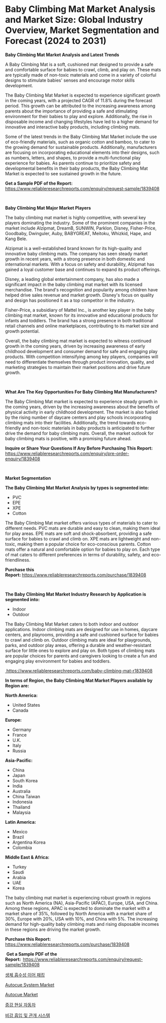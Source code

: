 <p><h1>Baby Climbing Mat Market Analysis and Market Size: Global Industry Overview, Market Segmentation and Forecast (2024 to 2031)</h1></p><p><strong>Baby Climbing Mat Market Analysis and Latest Trends</strong></p>
<p><p>A Baby Climbing Mat is a soft, cushioned mat designed to provide a safe and comfortable surface for babies to crawl, climb, and play on. These mats are typically made of non-toxic materials and come in a variety of colorful designs to stimulate babies' senses and encourage motor skills development.</p><p>The Baby Climbing Mat Market is expected to experience significant growth in the coming years, with a projected CAGR of 11.8% during the forecast period. This growth can be attributed to the increasing awareness among parents about the importance of providing a safe and stimulating environment for their babies to play and explore. Additionally, the rise in disposable income and changing lifestyles have led to a higher demand for innovative and interactive baby products, including climbing mats.</p><p>Some of the latest trends in the Baby Climbing Mat Market include the use of eco-friendly materials, such as organic cotton and bamboo, to cater to the growing demand for sustainable products. Additionally, manufacturers are focusing on incorporating educational elements into their designs, such as numbers, letters, and shapes, to provide a multi-functional play experience for babies. As parents continue to prioritize safety and developmental benefits in their baby products, the Baby Climbing Mat Market is expected to see sustained growth in the future.</p></p>
<p><strong>Get a Sample PDF of the Report:&nbsp;</strong> <a href="https://www.reliableresearchreports.com/enquiry/request-sample/1839408">https://www.reliableresearchreports.com/enquiry/request-sample/1839408</a></p>
<p>&nbsp;</p>
<p><strong>Baby Climbing Mat Major Market Players</strong></p>
<p><p>The baby climbing mat market is highly competitive, with several key players dominating the industry. Some of the prominent companies in the market include Alzipmat, DreamB, SUNWIN, Parklon, Disney, Fisher-Price, Goodbaby, Dwinguler, Auby, BABYGREAT, Meitoku, Whizkid, Hape, and Kang Bele.</p><p>Alzipmat is a well-established brand known for its high-quality and innovative baby climbing mats. The company has seen steady market growth in recent years, with a strong presence in both domestic and international markets. With a focus on safety and durability, Alzipmat has gained a loyal customer base and continues to expand its product offerings.</p><p>Disney, a leading global entertainment company, has also made a significant impact in the baby climbing mat market with its licensed merchandise. The brand's recognition and popularity among children have helped drive sales revenue and market growth. Disney's focus on quality and design has positioned it as a top competitor in the industry.</p><p>Fisher-Price, a subsidiary of Mattel Inc., is another key player in the baby climbing mat market, known for its innovative and educational products for infants and toddlers. The brand has a strong presence in both traditional retail channels and online marketplaces, contributing to its market size and growth potential.</p><p>Overall, the baby climbing mat market is expected to witness continued growth in the coming years, driven by increasing awareness of early childhood development and consumer demand for safe and engaging play products. With competition intensifying among key players, companies will need to differentiate themselves through product innovation, quality, and marketing strategies to maintain their market positions and drive future growth.</p></p>
<p>&nbsp;</p>
<p><strong>What Are The Key Opportunities For Baby Climbing Mat Manufacturers?</strong></p>
<p><p>The Baby Climbing Mat market is expected to experience steady growth in the coming years, driven by the increasing awareness about the benefits of physical activity in early childhood development. The market is also fueled by the rising number of daycare centers and play schools incorporating climbing mats into their facilities. Additionally, the trend towards eco-friendly and non-toxic materials in baby products is anticipated to further drive the demand for baby climbing mats. Overall, the market outlook for baby climbing mats is positive, with a promising future ahead.</p></p>
<p><strong>Inquire or Share Your Questions If Any Before Purchasing This Report:</strong> <a href="https://www.reliableresearchreports.com/enquiry/pre-order-enquiry/1839408">https://www.reliableresearchreports.com/enquiry/pre-order-enquiry/1839408</a></p>
<p>&nbsp;</p>
<p><strong>Market Segmentation</strong></p>
<p><strong>The Baby Climbing Mat Market Analysis by types is segmented into:</strong></p>
<p><ul><li>PVC</li><li>EPE</li><li>XPE</li><li>Cotton</li></ul></p>
<p><p>The Baby Climbing Mat market offers various types of materials to cater to different needs. PVC mats are durable and easy to clean, making them ideal for play areas. EPE mats are soft and shock-absorbent, providing a safe surface for babies to crawl and climb on. XPE mats are lightweight and non-toxic, making them a popular choice for eco-conscious parents. Cotton mats offer a natural and comfortable option for babies to play on. Each type of mat caters to different preferences in terms of durability, safety, and eco-friendliness.</p></p>
<p><strong>Purchase this Report:&nbsp;</strong><a href="https://www.reliableresearchreports.com/purchase/1839408">https://www.reliableresearchreports.com/purchase/1839408</a></p>
<p>&nbsp;</p>
<p><strong>The Baby Climbing Mat Market Industry Research by Application is segmented into:</strong></p>
<p><ul><li>Indoor</li><li>Outdoor</li></ul></p>
<p><p>The Baby Climbing Mat Market caters to both indoor and outdoor applications. Indoor climbing mats are designed for use in homes, daycare centers, and playrooms, providing a safe and cushioned surface for babies to crawl and climb on. Outdoor climbing mats are ideal for playgrounds, parks, and outdoor play areas, offering a durable and weather-resistant surface for little ones to explore and play on. Both types of climbing mats are popular choices for parents and caregivers looking to create a fun and engaging play environment for babies and toddlers.</p></p>
<p><a href="https://www.reliableresearchreports.com/baby-climbing-mat-r1839408">&nbsp;https://www.reliableresearchreports.com/baby-climbing-mat-r1839408</a></p>
<p><strong>In terms of Region, the Baby Climbing Mat Market Players available by Region are:</strong></p>
<p>
    <p> <strong> North America: </strong>
        <ul>
            <li>United States</li>
            <li>Canada</li>
        </ul>
        </p> 
    <p> <strong> Europe: </strong>
        <ul>
            <li>Germany</li>
            <li>France</li>
            <li>U.K.</li>
            <li>Italy</li>
            <li>Russia</li>
        </ul>
        </p> 
    <p> <strong> Asia-Pacific: </strong>
        <ul>
            <li>China</li>
            <li>Japan</li>
            <li>South Korea</li>
            <li>India</li>
            <li>Australia</li>
            <li>China Taiwan</li>
            <li>Indonesia</li>
            <li>Thailand</li>
            <li>Malaysia</li>
        </ul>
        </p> 
    <p> <strong> Latin America: </strong>
        <ul>
            <li>Mexico</li>
            <li>Brazil</li>
            <li>Argentina Korea</li>
            <li>Colombia</li>
        </ul>
        </p> 
    <p> <strong> Middle East & Africa: </strong>
        <ul>
            <li>Turkey</li>
            <li>Saudi</li>
            <li>Arabia</li>
            <li>UAE</li>
            <li>Korea</li>
        </ul>
    </p>
    </p>
<p><p>The baby climbing mat market is experiencing robust growth in regions such as North America (NA), Asia-Pacific (APAC), Europe, USA, and China. Among these regions, APAC is expected to dominate the market with a market share of 35%, followed by North America with a market share of 30%, Europe with 20%, USA with 10%, and China with 5%. The increasing demand for high-quality baby climbing mats and rising disposable incomes in these regions are driving the market growth.</p></p>
<p><strong>Purchase this Report: </strong><a href="https://www.reliableresearchreports.com/purchase/1839408">https://www.reliableresearchreports.com/purchase/1839408</a></p>
<p>&nbsp;<strong>Get a Sample PDF of the Report:&nbsp;&nbsp;</strong><a href="https://www.reliableresearchreports.com/enquiry/request-sample/1839408">https://www.reliableresearchreports.com/enquiry/request-sample/1839408</a></p>
<p><strong></strong></p>
<p><p><a href="https://github.com/OwenHamiytll568745/Market-Research-Report-List-2/blob/main/4638671153700.md">생체 흡수성 이어 패킹</a></p><p><a href="https://github.com/lubmix/Market-Research-Report-List-3/blob/main/autocue-system-market.md">Autocue System Market</a></p><p><a href="https://github.com/joannagoyvaerts/Market-Research-Report-List-3/blob/main/autocue-market.md">Autocue Market</a></p><p><a href="https://medium.com/@sybleferry/%EC%A6%9D%EA%B0%95-%ED%98%84%EC%8B%A4-%EC%9E%90%EB%8F%99%EC%B0%A8-%EC%8B%9C%EC%9E%A5-%EA%B7%9C%EB%AA%A8%EB%8A%94-%EC%97%B0%ED%8F%89%EA%B7%A0-12-%EB%A1%9C-%EC%84%B1%EC%9E%A5%ED%95%98%EA%B3%A0-%EC%9E%88%EC%9C%BC%EB%A9%B0-%EC%9D%B4-%EB%B3%B4%EA%B3%A0%EC%84%9C%EB%8A%94-%EC%A2%85%EB%A5%98-%EC%9D%91%EC%9A%A9-%EC%84%B1%EC%9E%A5-%EB%B0%8F-2024%EB%85%84%EB%B6%80%ED%84%B0-2031%EB%85%84%EA%B9%8C%EC%A7%80-%EC%98%88%EC%B8%A1%EB%B6%84%EC%84%9D%EC%9D%84-%EB%8B%A4%EB%A3%A8%EA%B3%A0-%EC%9E%88%EC%8A%B5%EB%8B%88%EB%8B%A4-8c6be83ecb96">증강 현실 자동차</a></p><p><a href="https://github.com/brendon65677/Market-Research-Report-List-1/blob/main/8264653153701.md">비강 흡입 및 관개 시스템</a></p></p>